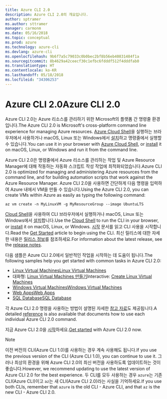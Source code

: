 ```yaml
---
title: Azure CLI 2.0
description: Azure CLI 2.0의 개요입니다.
author: sptramer
ms.author: sttramer
manager: carmonm
ms.date: 05/16/2018
ms.topic: conceptual
ms.prod: azure
ms.technology: azure-cli
ms.devlang: azure-cli
ms.openlocfilehash: 9b6f7a5c79033c0b0bec2bf8b56eb40831484f1a
ms.sourcegitcommit: 8b4629a42ceecf30c1efbc6fdddf512f4dddfab0
ms.translationtype: HT
ms.contentlocale: ko-KR
ms.lasthandoff: 05/18/2018
ms.locfileid: "34306253"
---
```

# <a name="azure-cli-20"></a><span data-ttu-id="0e672-103">Azure CLI 2.0</span><span class="sxs-lookup"><span data-stu-id="0e672-103">Azure CLI 2.0</span></span>

<span data-ttu-id="0e672-104">Azure CLI 2.0는 Azure 리소스를 관리하기 위한 Microsoft의 플랫폼 간 명령줄 환경입니다.</span><span class="sxs-lookup"><span data-stu-id="0e672-104">The Azure CLI 2.0 is Microsoft's cross-platform command line experience for managing Azure resources.</span></span>
<span data-ttu-id="0e672-105">[Azure Cloud Shell](/azure/cloud-shell/overview)을 실행하는 브라우저에서 사용하거나 macOS, Linux 또는 Windows에서 [설치](install-azure-cli.md)하고 명령줄에서 실행할 수 있습니다.</span><span class="sxs-lookup"><span data-stu-id="0e672-105">You can use it in your browser with [Azure Cloud Shell](/azure/cloud-shell/overview), or [install](install-azure-cli.md) it on macOS, Linux, or Windows and run it from the command line.</span></span>

<span data-ttu-id="0e672-106">Azure CLI 2.0은 명령줄에서 Azure 리소스를 관리하는 작업 및 Azure Resource Manager에 대해 작동하는 자동화 스크립트 작성 작업에 최적화되었습니다.</span><span class="sxs-lookup"><span data-stu-id="0e672-106">Azure CLI 2.0 is optimized for managing and administering Azure resources from the command line, and for building automation scripts that work against the Azure Resource Manager.</span></span> <span data-ttu-id="0e672-107">Azure CLI 2.0을 사용하면 간단하게 다음 명령을 입력하여 Azure 내에서 VM을 만들 수 있습니다.</span><span class="sxs-lookup"><span data-stu-id="0e672-107">Using the Azure CLI 2.0, you can create VMs within Azure as easily as typing the following command:</span></span>

```azurecli-interactive
az vm create -n MyLinuxVM -g MyResourceGroup --image UbuntuLTS
```

<span data-ttu-id="0e672-108">[Cloud Shell](/azure/cloud-shell/overview)을 사용하여 CLI 브라우저에서 실행하거나 macOS, Linux 또는 Windows에서 [설치](install-azure-cli.md)합니다.</span><span class="sxs-lookup"><span data-stu-id="0e672-108">Use the [Cloud Shell](/azure/cloud-shell/overview) to run the CLI in your browser, or [install](install-azure-cli.md) it on macOS, Linux, or Windows.</span></span>
<span data-ttu-id="0e672-109">[시작](get-started-with-azure-cli.md) 문서를 읽고 CLI 사용을 시작합니다.</span><span class="sxs-lookup"><span data-stu-id="0e672-109">Read the [Get Started](get-started-with-azure-cli.md) article to begin using the CLI.</span></span>
<span data-ttu-id="0e672-110">최신 릴리스에 대한 자세한 내용은 [릴리스 정보](release-notes-azure-cli.md)를 참조하세요.</span><span class="sxs-lookup"><span data-stu-id="0e672-110">For information about the latest release, see the [release notes](release-notes-azure-cli.md).</span></span>

<span data-ttu-id="0e672-111">다음 샘플은 Azure CLI 2.0에서 일반적인 작업을 시작하는 데 도움이 됩니다.</span><span class="sxs-lookup"><span data-stu-id="0e672-111">The following samples help you get started with common tasks in Azure CLI 2.0:</span></span>
- [<span data-ttu-id="0e672-112">Linux Virtual Machines</span><span class="sxs-lookup"><span data-stu-id="0e672-112">Linux Virtual Machines</span></span>](/azure/virtual-machines/virtual-machines-linux-cli-samples?toc=%2fcli%2fazure%2ftoc.json&bc=%2fcli%2fazure%2fbreadcrumb%2ftoc.json)
- <span data-ttu-id="0e672-113">대화형: [Linux Virtual Machines 만들기](https://docs.microsoft.com/learn/azure-cli-2-0/index)</span><span class="sxs-lookup"><span data-stu-id="0e672-113">Interactive: [Create Linux Virtual Machines](https://docs.microsoft.com/learn/azure-cli-2-0/index)</span></span>
- [<span data-ttu-id="0e672-114">Windows Virtual Machines</span><span class="sxs-lookup"><span data-stu-id="0e672-114">Windows Virtual Machines</span></span>](/azure/virtual-machines/virtual-machines-windows-cli-samples?toc=%2fcli%2fazure%2ftoc.json&bc=%2fcli%2fazure%2fbreadcrumb%2ftoc.json)
- [<span data-ttu-id="0e672-115">Web Apps</span><span class="sxs-lookup"><span data-stu-id="0e672-115">Web Apps</span></span>](/azure/app-service-web/app-service-cli-samples?toc=%2fcli%2fazure%2ftoc.json&bc=%2fcli%2fazure%2fbreadcrumb%2ftoc.json)
- [<span data-ttu-id="0e672-116">SQL Database</span><span class="sxs-lookup"><span data-stu-id="0e672-116">SQL Database</span></span>](/azure/sql-database/sql-database-cli-samples?toc=%2fcli%2fazure%2ftoc.json&bc=%2fcli%2fazure%2fbreadcrumb%2ftoc.json)

<span data-ttu-id="0e672-117">각 Azure CLI 2.0 명령을 사용하는 방법이 설명된 자세한 [참고 자료](/cli/azure/reference-index)도 제공됩니다.</span><span class="sxs-lookup"><span data-stu-id="0e672-117">A detailed [reference](/cli/azure/reference-index) is also available that documents how to use each individual Azure CLI 2.0 command.</span></span>

<span data-ttu-id="0e672-118">지금 Azure CLI 2.0을 [시작](get-started-with-azure-cli.md)하세요.</span><span class="sxs-lookup"><span data-stu-id="0e672-118">[Get started](get-started-with-azure-cli.md) with Azure CLI 2.0 now.</span></span>

> [!NOTE]
> <span data-ttu-id="0e672-119">이전 버전의 CLI(Azure CLI 1.0)를 사용하는 경우 계속 사용해도 됩니다.</span><span class="sxs-lookup"><span data-stu-id="0e672-119">If you use the previous version of the CLI (Azure CLI 1.0), you can continue to use it.</span></span>
> <span data-ttu-id="0e672-120">그러나 최상의 환경을 위해 Azure CLI 2.0의 최신 버전을 사용하도록 업데이트하는 것이 좋습니다.</span><span class="sxs-lookup"><span data-stu-id="0e672-120">However, we recommend updating to use the latest version of Azure CLI 2.0 for the best experience.</span></span>
> <span data-ttu-id="0e672-121">두 CLI를 모두 사용하는 경우 `azure`는 기존 CLI(Azure CLI)이고 `az`는 새 CLI(Azure CLI 2.0)라는 사실을 기억하세요.</span><span class="sxs-lookup"><span data-stu-id="0e672-121">If you use both CLIs, remember that `azure` is the old CLI - Azure CLI, and that `az` is the new CLI - Azure CLI 2.0.</span></span>
